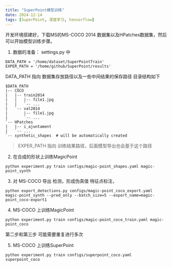 ```yaml
---
title: "SuperPoint模型训练"
date: 2024-12-14
tags: [SuperPoint, 深度学习, tensorflow]
---
```


开发环境搭建好，下载MS的MS-COCO 2014 数据集以及HPatches数据集，然后可以开始模型训练步骤。

1. 数据的准备：
settings.py 中 
```
DATA_PATH = '/home/dataset/SuperPointTrain'
EXPER_PATH = '/home/github/SuperPoint/results'
```
DATA_PATH 指向 数据集存放路径以及一些中间结果的保存路径
目录结构如下
```
$DATA_PATH
|-- COCO
|   |-- train2014
|   |   |-- file1.jpg
|   |   `-- ...
|   `-- val2014
|       |-- file1.jpg
|       `-- ...
`-- HPatches
|   |-- i_ajuntament
|   `-- ...
`-- synthetic_shapes  # will be automatically created
```
>EXPER_PATH 指向 训练结果路径，后面模型导出也会基于这个路径

2. 在合成的形状上训练MagicPoint
```
python experiment.py train configs/magic-point_shapes.yaml magic-point_synth
```
3. 对 MS-COCO  导出 检测，形成伪真值 特征点标注，
```
python export_detections.py configs/magic-point_coco_export.yaml magic-point_synth --pred_only --batch_size=5 --export_name=magic-point_coco-export1
```
4. MS-COCO 上训练MagicPoint
```
python experiment.py train configs/magic-point_coco_train.yaml magic-point_coco
```
第二步和第三步 可能需要重复进行多次

5. MS-COCO 上训练SuperPoint
```
python experiment.py train configs/superpoint_coco.yaml superpoint_coco
```



